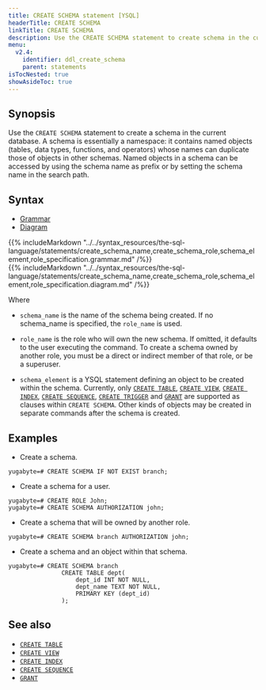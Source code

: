 ```yaml
---
title: CREATE SCHEMA statement [YSQL]
headerTitle: CREATE SCHEMA
linkTitle: CREATE SCHEMA
description: Use the CREATE SCHEMA statement to create schema in the current database.
menu:
  v2.4:
    identifier: ddl_create_schema
    parent: statements
isTocNested: true
showAsideToc: true
---
```


## Synopsis

Use the `CREATE SCHEMA` statement to create a schema in the current database.
A schema is essentially a namespace: it contains named objects (tables, data types, functions, and operators) whose names can duplicate those of objects in other schemas.
Named objects in a schema can be accessed by using the schema name as prefix or by setting the schema name in the search path.

## Syntax

<ul class="nav nav-tabs nav-tabs-yb">
  <li >
    <a href="#grammar" class="nav-link active" id="grammar-tab" data-toggle="tab" role="tab" aria-controls="grammar" aria-selected="true">
      <i class="fas fa-file-alt" aria-hidden="true"></i>
      Grammar
    </a>
  </li>
  <li>
    <a href="#diagram" class="nav-link" id="diagram-tab" data-toggle="tab" role="tab" aria-controls="diagram" aria-selected="false">
      <i class="fas fa-project-diagram" aria-hidden="true"></i>
      Diagram
    </a>
  </li>
</ul>

<div class="tab-content">
  <div id="grammar" class="tab-pane fade show active" role="tabpanel" aria-labelledby="grammar-tab">
    {{% includeMarkdown "../../syntax_resources/the-sql-language/statements/create_schema_name,create_schema_role,schema_element,role_specification.grammar.md" /%}}
  </div>
  <div id="diagram" class="tab-pane fade" role="tabpanel" aria-labelledby="diagram-tab">
    {{% includeMarkdown "../../syntax_resources/the-sql-language/statements/create_schema_name,create_schema_role,schema_element,role_specification.diagram.md" /%}}
  </div>
</div>

Where

- `schema_name` is the name of the schema being created. If no schema_name is specified, the `role_name` is used.

- `role_name` is the role who will own the new schema. If omitted, it defaults to the user executing the command. To create a schema owned by another role, you must be a direct or indirect member of that role, or be a superuser.

- `schema_element` is a YSQL statement defining an object to be created within the schema.
Currently, only [`CREATE TABLE`](../ddl_create_table), [`CREATE VIEW`](../ddl_create_view), [`CREATE INDEX`](../ddl_create_index), [`CREATE SEQUENCE`](../ddl_create_sequence), [`CREATE TRIGGER`](../ddl_create_trigger) and [`GRANT`](../dcl_grant) are supported as clauses within `CREATE SCHEMA`.
Other kinds of objects may be created in separate commands after the schema is created.

## Examples

- Create a schema.

```plpgsql
yugabyte=# CREATE SCHEMA IF NOT EXIST branch;
```

- Create a schema for a user.

```plpgsql
yugabyte=# CREATE ROLE John;
yugabyte=# CREATE SCHEMA AUTHORIZATION john;
```

- Create a schema that will be owned by another role.

```plpgsql
yugabyte=# CREATE SCHEMA branch AUTHORIZATION john;
```

- Create a schema and an object within that schema.

```plpgsql
yugabyte=# CREATE SCHEMA branch
               CREATE TABLE dept(
                   dept_id INT NOT NULL,
                   dept_name TEXT NOT NULL,
                   PRIMARY KEY (dept_id)
               );
```

## See also

- [`CREATE TABLE`](../ddl_create_table)
- [`CREATE VIEW`](../ddl_create_view)
- [`CREATE INDEX`](../ddl_create_index)
- [`CREATE SEQUENCE`](../ddl_create_sequence)
- [`GRANT`](../dcl_grant)

